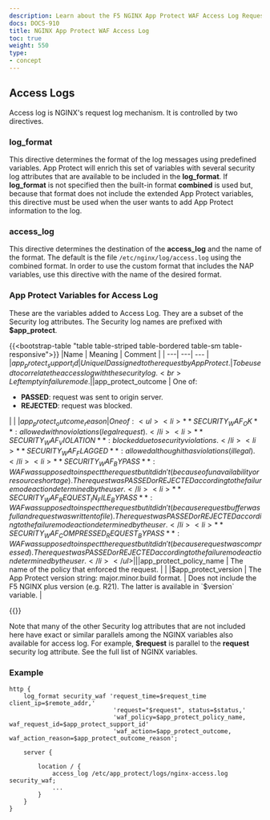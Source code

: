 ```yaml
---
description: Learn about the F5 NGINX App Protect WAF Access Log Request Mechanism.
docs: DOCS-910
title: NGINX App Protect WAF Access Log
toc: true
weight: 550
type:
- concept
---
```


## Access Logs

Access log is NGINX's request log mechanism. It is controlled by two directives.

### log_format

This directive determines the format of the log messages using predefined variables. App Protect will enrich this set of variables with several security log attributes that are available to be included in the **log_format**.  If **log_format** is not specified then the built-in format **combined** is used but, because that format does not include the extended App Protect variables, this directive must be used when the user wants to add App Protect information to the log.

### access_log
This directive determines the destination of the **access_log** and the name of the format. The default is the file `/etc/nginx/log/access.log` using the combined format. In order to use the custom format that includes the NAP variables, use this directive with the name of the desired format.

### App Protect Variables for Access Log

These are the variables added to Access Log. They are a subset of the Security log attributes. The Security log names are prefixed with **$app_protect**.

{{<bootstrap-table "table table-striped table-bordered table-sm table-responsive">}}
|Name | Meaning | Comment |
| ---| ---| --- |
|$app_protect_support_id | Unique ID assigned to the request by App Protect. | To be used to correlate the access log with the security log.<br>       Left empty in failure mode. |
|$app_protect_outcome | One of:<ul><li>**PASSED**: request was sent to origin server.</li><li>**REJECTED**: request was blocked.</li></ul> |  |
|$app_protect_outcome_reason | One of:<ul><li>**SECURITY_WAF_OK**: allowed with no violations (legal request).</li><li>**SECURITY_WAF_VIOLATION**: blocked due to security violations.</li><li>**SECURITY_WAF_FLAGGED**: allowed although it has violations (illegal).</li><li>**SECURITY_WAF_BYPASS**: WAF was supposed to inspect the request but it didn't (because of unavailability or resource shortage). The request was PASSED or REJECTED according to the failure mode action determined by the user.</li><li>**SECURITY_WAF_REQUEST_IN_FILE_BYPASS**: WAF was supposed to inspect the request but it didn't (because request buffer was full and request was written to file). The request was PASSED or REJECTED according to the failure mode action determined by the user.</li><li>**SECURITY_WAF_COMPRESSED_REQUEST_BYPASS**: WAF was supposed to inspect the request but it didn't (because request was compressed). The request was PASSED or REJECTED according to the failure mode action determined by the user.</li></ul> |  |
|$app_protect_policy_name | The name of the policy that enforced the request. |  |
|$app_protect_version | The App Protect version string: major.minor.build format. | Does not include the F5 NGINX plus version (e.g. R21). The latter is available in `$version` variable. |

{{</bootstrap-table>}}


Note that many of the other Security log attributes that are not included here have exact or similar parallels among the NGINX variables also available for access log. For example, **$request** is parallel to the **request** security log attribute. See the full list of NGINX variables.

### Example

```nginx
http {
    log_format security_waf 'request_time=$request_time client_ip=$remote_addr,'
                             'request="$request", status=$status,'
                             'waf_policy=$app_protect_policy_name, waf_request_id=$app_protect_support_id'
                             'waf_action=$app_protect_outcome, waf_action_reason=$app_protect_outcome_reason';

    server {

        location / {
            access_log /etc/app_protect/logs/nginx-access.log security_waf;
            ...
        }
    }
}
```
